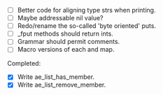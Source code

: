 - [ ] Better code for aligning type strs when printing.
- [ ] Maybe addressable nil value?
- [ ] Redo/rename the so-called 'byte oriented' puts.
- [ ] _fput methods should return ints.
- [ ] Grammar should permit comments.
- [ ] Macro versions of each and map.

Completed:

- [X] Write ae_list_has_member.
- [X] Write ae_list_remove_member.
